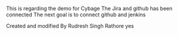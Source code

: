 This is regarding the demo for Cybage
The Jira and github has been connected 
The next goal is to connect github and jenkins

Created and modified By Rudresh Singh Rathore
yes

